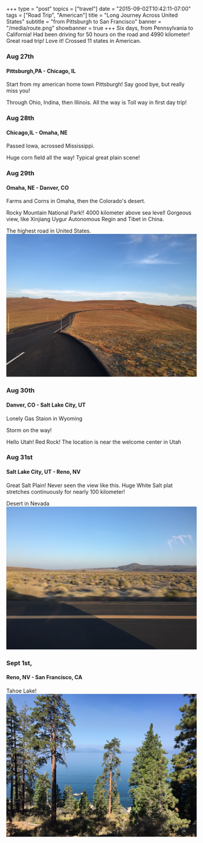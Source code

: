 +++
type = "post"
topics = ["travel"]
date = "2015-09-02T10:42:11-07:00"
tags = ["Road Trip", "American"]
title = "Long Journey Across United States"
subtitle = "from Pittsburgh to San Francisco"
banner = "/media/route.png"
showbanner = true
+++
Six days, from Pennsylvania to California! Had been driving for 50 hours on the road and 4990 kilometer! 
Great road trip! Love it! Crossed 11 states in American. 
<!--more-->


### Aug 27th 
#### Pittsburgh,PA - Chicago, IL
Start from my american home town Pittsburgh! Say good bye, but really miss you!

Through Ohio, Indina, then Illinois. All the way is Toll way in first day trip!

### Aug 28th  
#### Chicago,IL - Omaha, NE
Passed Iowa, acrossed Mississippi. 

Huge corn field all the way! Typical great plain scene! 
<img src="/media/Journey/IMG_4353.jpg" alt=""> 

### Aug 29th 
#### Omaha, NE - Danver, CO
Farms and Corns in Omaha, then the Colorado's desert.

Rocky Mountain National Park!! 4000 kilometer above sea level! Gorgeous view, like Xinjiang Uygur Autonomous Regin and Tibet in China. 
<img src="/media/Journey/IMG_4388.jpg" alt=""> 
<img src="/media/Journey/IMG_4400.jpg" alt=""> 
<img src="/media/Journey/IMG_4426.jpg" alt=""> 

The highest road in United States. 
<img src="/media/Journey/IMG_4445.jpg" alt="">

### Aug 30th 
#### Danver, CO - Salt Lake City, UT

Lonely Gas Staion in Wyoming
<img src="/media/Journey/IMG_4470.jpg" alt=""> 

Storm on the way!
<img src="/media/Journey/IMG_4496.jpg" alt=""> 

Hello Utah! Red Rock! The location is near the welcome center in Utah
<img src="/media/Journey/IMG_4497.jpg" alt=""> 
### Aug 31st 
#### Salt Lake City, UT - Reno, NV

Great Salt Plain! Never seen the view like this. Huge White Salt plat stretches continuously for nearly 100 kilometer!
<img src="/media/Journey/IMG_4571.jpg" alt=""> 

Desert in Nevada
<img src="/media/Journey/IMG_4576.jpg" alt=""> 


### Sept 1st, 
#### Reno, NV - San Francisco, CA

Tahoe Lake! 
<img src="/media/Journey/IMG_4591.jpg" alt=""> 
 


